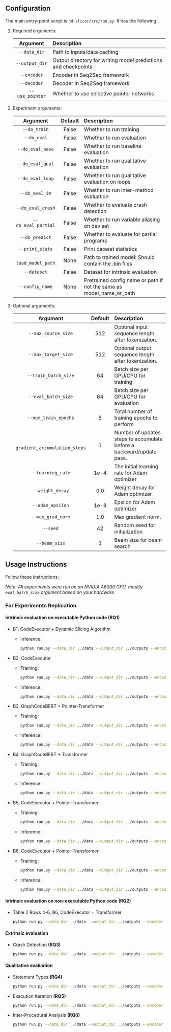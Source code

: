 ## Configuration

The main entry-point script is ``nd-slicer/src/run.py``. It has the following:

1. Required arguments:

    | Argument         | Description |
    | :--------------: | :---- |
    | ``--data_dir``   | Path to inputs/data caching |
    | ``--output_dir`` | Output directory for writing model predictions and checkpoints |
    | ``--encoder``    | Encoder in Seq2Seq framework |
    | ``--decoder``    | Decoder in Seq2Seq framework |
    | ``--use_pointer``| Whether to use selective pointer networks |


2. Experiment arguments:
                        
    | Argument                | Default                      | Description |
    | :---------------------: | :--------------------------: | :---- |
    | ``--do_train``          |  False                       | Whether to run training |
    | ``--do_eval``           |  False                       | Whether to run evaluation |
    | ``--do_eval_base``      |  False                       | Whether to run baseline evaluation |
    | ``--do_eval_qual``      |  False                       | Whether to run qualitative evaluation |
    | ``--do_eval_loop``      |  False                       | Whether to run qualitative evaluation on loops |
    | ``--do_eval_im``        |  False                       | Whether to run inter-method evaluation |
    | ``--do_eval_crash``     |  False                       | Whether to evaluate crash detection |
    | ``--do_eval_partial``   |  False                       | Whether to run variable aliasing on dev set |
    | ``--do_predict``        |  False                       | Whether to evaluate for partial programs |
    | ``--print_stats``       |  False                       | Print dataset statistics |
    | ``--load_model_path``   |  None                        | Path to trained model: Should contain the .bin files |
    | ``--dataset``           |  False                       | Dataset for intrinsic evaluation |
    | ``--config_name``       |  None                        | Pretrained config name or path if not the same as model_name_or_path |


3. Optional arguments:

    | Argument               | Default  | Description |
    | :--------------------: | :------: | :---- |
    | ``--max_source_size``  |   512    | Optional input sequence length after tokenization. |
    | ``--max_target_size``  |   512    | Optional output sequence length after tokenization. |
    | ``--train_batch_size`` |   64     | Batch size per GPU/CPU for training |
    | ``--eval_batch_size``  |   64     | Batch size per GPU/CPU for evaluation |
    | ``--num_train_epochs`` |  5       | Total number of training epochs to perform |
    | ``--gradient_accumulation_steps`` | 1 | Number of updates steps to accumulate before a backward/update pass. |
    | ``--learning_rate``    |  1e-4    | The initial learning rate for Adam optimizer |
    | ``--weight_decay``     |  0.0     | Weight decay for Adam optimizer |
    | ``--adam_epsilon``     |  1e-8    | Epsilon for Adam optimizer |
    | ``--max_grad_norm``    |  1.0     | Max gradient norm. |
    | ``--seed``             |  42      | Random seed for initialization |
    | ``--beam_size``        |  1       | Beam size for beam search |
  
## Usage Instructions

Follow these instructions:

*Note: All experiments were run on an NVIDIA A6000 GPU, modify ``eval_batch_size`` argument based on your hardware.*


### For Experiments Replication
#### Intrinsic evaluation on executable Python code (RQ1)
   * B1, CodeExecutor + Dynamic Slicing Algorithm
     - Inference:
       ```bash
       python run.py --data_dir ../data --output_dir ../outputs --encoder unixcoder --decoder unixcoder --do_eval_base --eval_batch_size 512
       ```
       
   * B2, CodeExecutor
     - Training:
       ```bash
       python run.py --data_dir ../data --output_dir ../outputs --encoder unixcoder --decoder unixcoder --do_train --learning_rate 0.0001 --num_train_epochs 10 
       ```
     - Inference:
       ```bash
       python run.py --data_dir ../data --output_dir ../outputs --encoder unixcoder --decoder unixcoder --do_eval --eval_batch_size 512 --load_model_path ../outputs/0.0001/unixcoder_unixcoder/epoch_10/model.ckpt
       ```
       
   * B3, GraphCodeBERT + Pointer-Transformer
     - Training:
       ```bash
       python run.py --data_dir ../data --output_dir ../outputs --encoder graphcodebert --decoder transformer --do_train --learning_rate 0.0001 --num_train_epochs 10 --use_pointer
       ```
     - Inference:
       ```bash
       python run.py --data_dir ../data --output_dir ../outputs --encoder graphcodebert --decoder transformer --do_eval --eval_batch_size 1024 --use_pointer --load_model_path ../outputs/0.0001/graphcodebert_transformer_pn/epoch_10/model.ckpt
       ```
       
   * B4, GraphCodeBERT + Transformer
     - Training:
       ```bash
       python run.py --data_dir ../data --output_dir ../outputs --encoder graphcodebert --decoder transformer --do_train --learning_rate 0.0001 --num_train_epochs 10
       ```
     - Inference:
       ```bash
       python run.py --data_dir ../data --output_dir ../outputs --encoder graphcodebert --decoder transformer --do_eval --eval_batch_size 1024 --load_model_path ../outputs/0.0001/graphcodebert_transformer/epoch_10/model.ckpt
       ```

   * B5, CodeExecutor + Pointer-Transformer
     - Training:
       ```bash
       python run.py --data_dir ../data --output_dir ../outputs --encoder unixcoder --decoder transformer --do_train --learning_rate 0.0001 --num_train_epochs 10 --use_pointer
       ```
     - Inference:
       ```bash
       python run.py --data_dir ../data --output_dir ../outputs --encoder unixcoder --decoder transformer --do_eval --eval_batch_size 1024 --use_pointer --load_model_path ../outputs/0.0001/unixcoder_transformer_pn/epoch_10/model.ckpt
       ```

   * B6, CodeExecutor + Pointer-Transformer
     - Training:
       ```bash
       python run.py --data_dir ../data --output_dir ../outputs --encoder unixcoder --decoder transformer --do_train --learning_rate 0.0001 --num_train_epochs 10
       ```
     - Inference:
       ```bash
       python run.py --data_dir ../data --output_dir ../outputs --encoder unixcoder --decoder transformer --do_eval --eval_batch_size 1024 --load_model_path ../outputs/0.0001/unixcoder_transformer/epoch_10/model.ckpt
       ```

#### Intrinsic evaluation on non-executable Python code (RQ2)
   * Table 2 Rows 4-6, B6, CodeExecutor + Transformer
       ```bash
       python run.py --data_dir ../data --output_dir ../outputs --encoder unixcoder --decoder transformer --do_eval_partial --eval_batch_size 512 --load_model_path ../outputs/0.0001/unixcoder_transformer/epoch_10/model.ckpt
       ```

#### Extrinsic evaluation
   * Crash Detection **(RQ3)**
       ```bash
       python run.py --data_dir ../data --output_dir ../outputs --encoder unixcoder --decoder transformer --do_eval_crash --eval_batch_size 1024 --load_model_path ../outputs/0.0001/unixcoder_transformer/epoch_10/model.ckpt 
       ```

#### Qualitative evaluation
   * Statement Types **(RQ4)**
       ```bash
       python run.py --data_dir ../data --output_dir ../outputs --encoder unixcoder --decoder transformer --do_eval_qual --eval_batch_size 1024 --load_model_path ../outputs/0.0001/unixcoder_transformer/epoch_10/model.ckpt
       ```
         
   * Execution Iteration **(RQ5)**
       ```bash
       python run.py --data_dir ../data --output_dir ../outputs --encoder unixcoder --decoder transformer --do_eval_loop --eval_batch_size 1024 --load_model_path ../outputs/0.0001/unixcoder_transformer/epoch_10/model.ckpt
       ```

   * Inter-Procedural Analysis **(RQ6)**
       ```bash
       python run.py --data_dir ../data --output_dir ../outputs --encoder unixcoder --decoder transformer --do_eval_im --eval_batch_size 1024 --load_model_path ../outputs/0.0001/unixcoder_transformer/epoch_10/model.ckpt
       ```
